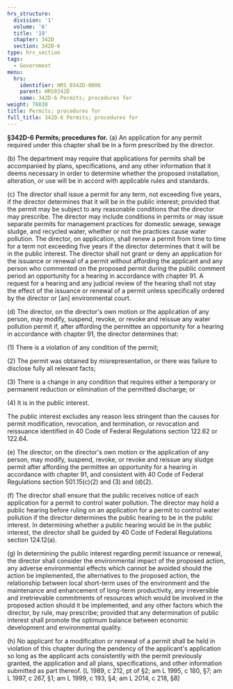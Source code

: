 ```yaml
---
hrs_structure:
  division: '1'
  volume: '6'
  title: '19'
  chapter: 342D
  section: 342D-6
type: hrs_section
tags:
  - Government
menu:
  hrs:
    identifier: HRS_0342D-0006
    parent: HRS0342D
    name: 342D-6 Permits; procedures for
weight: 76030
title: Permits; procedures for
full_title: 342D-6 Permits; procedures for
---
```

**§342D-6** **Permits; procedures for.** (a) An application for any permit required under this chapter shall be in a form prescribed by the director.

(b) The department may require that applications for permits shall be accompanied by plans, specifications, and any other information that it deems necessary in order to determine whether the proposed installation, alteration, or use will be in accord with applicable rules and standards.

(c) The director shall issue a permit for any term, not exceeding five years, if the director determines that it will be in the public interest; provided that the permit may be subject to any reasonable conditions that the director may prescribe. The director may include conditions in permits or may issue separate permits for management practices for domestic sewage, sewage sludge, and recycled water, whether or not the practices cause water pollution. The director, on application, shall renew a permit from time to time for a term not exceeding five years if the director determines that it will be in the public interest. The director shall not grant or deny an application for the issuance or renewal of a permit without affording the applicant and any person who commented on the proposed permit during the public comment period an opportunity for a hearing in accordance with chapter 91\. A request for a hearing and any judicial review of the hearing shall not stay the effect of the issuance or renewal of a permit unless specifically ordered by the director or [an] environmental court.

(d) The director, on the director's own motion or the application of any person, may modify, suspend, revoke, or revoke and reissue any water pollution permit if, after affording the permittee an opportunity for a hearing in accordance with chapter 91, the director determines that:

(1) There is a violation of any condition of the permit;

(2) The permit was obtained by misrepresentation, or there was failure to disclose fully all relevant facts;

(3) There is a change in any condition that requires either a temporary or permanent reduction or elimination of the permitted discharge; or

(4) It is in the public interest.

The public interest excludes any reason less stringent than the causes for permit modification, revocation, and termination, or revocation and reissuance identified in 40 Code of Federal Regulations section 122.62 or 122.64.

(e) The director, on the director's own motion or the application of any person, may modify, suspend, revoke, or revoke and reissue any sludge permit after affording the permittee an opportunity for a hearing in accordance with chapter 91, and consistent with 40 Code of Federal Regulations section 501.15(c)(2) and (3) and (d)(2).

(f) The director shall ensure that the public receives notice of each application for a permit to control water pollution. The director may hold a public hearing before ruling on an application for a permit to control water pollution if the director determines the public hearing to be in the public interest. In determining whether a public hearing would be in the public interest, the director shall be guided by 40 Code of Federal Regulations section 124.12(a).

(g) In determining the public interest regarding permit issuance or renewal, the director shall consider the environmental impact of the proposed action, any adverse environmental effects which cannot be avoided should the action be implemented, the alternatives to the proposed action, the relationship between local short-term uses of the environment and the maintenance and enhancement of long-term productivity, any irreversible and irretrievable commitments of resources which would be involved in the proposed action should it be implemented, and any other factors which the director, by rule, may prescribe; provided that any determination of public interest shall promote the optimum balance between economic development and environmental quality.

(h) No applicant for a modification or renewal of a permit shall be held in violation of this chapter during the pendency of the applicant's application so long as the applicant acts consistently with the permit previously granted, the application and all plans, specifications, and other information submitted as part thereof. [L 1989, c 212, pt of §2; am L 1995, c 180, §7; am L 1997, c 267, §1; am L 1999, c 193, §4; am L 2014, c 218, §8]